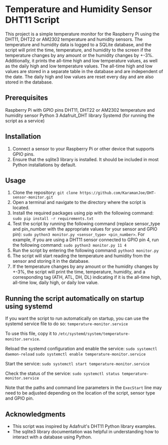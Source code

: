 # Temperature and Humidity Sensor DHT11 Script

This project is a simple temperature monitor for the Raspberry Pi using the DHT11, DHT22 or AM2302 temperature and humidity sensors. The temperature and humidity data is logged to a SQLite database, and the script will print the time, temperature, and humidity to the screen if the temperature changes by any amount or the humidity changes by +-3%. Additionally, it prints the all-time high and low temperature values, as well as the daily high and low temperature values. The all-time high and low values are stored in a separate table in the database and are independent of the date. The daily high and low values are reset every day and are also stored in the database.

## Prerequisites

Raspberry Pi with GPIO pins
DHT11, DHT22 or AM2302 temperature and humidity sensor
Python 3
Adafruit_DHT library
Systemd (for running the script as a service)

## Installation

1. Connect a sensor to your Raspberry Pi or other device that supports GPIO pins.
2. Ensure that the sqlite3 library is installed. It should be included in most Python installations by default.

## Usage

1. Clone the repository: `git clone https://github.com/KaramanJoe/DHT-sensor-monitor.git`
2. Open a terminal and navigate to the directory where the script is located.
3. Install the required packages using pip with the following command: `sudo pip install -r requirements.txt`
4. Test the script by running the following command (replace sensor_type and pin_number with the appropriate values for your sensor and GPIO pin): `sudo python3 monitor.py <sensor_type> <pin_number>`. For example, if you are using a DHT11 sensor connected to GPIO pin 4, run the following command: `sudo python3 monitor.py 11 4`
5. Run the script by entering the following command: `python3 monitor.py`
6. The script will start reading the temperature and humidity from the sensor and storing it in the database.
7. If the temperature changes by any amount or the humidity changes by +-3%, the script will print the time, temperature, humidity, and a corresponding tag (ATH, ATL, DH, DL) indicating if it is the all-time high, all-time low, daily high, or daily low value.

## Running the script automatically on startup using systemd

If you want the script to run automatically on startup, you can use the systemd service file to do so: `temperature-monitor.service`

To use this file, copy it to `/etc/systemd/system/temperature-monitor.service`.

Reload the systemd configuration and enable the service:
`sudo systemctl daemon-reload`
`sudo systemctl enable temperature-monitor.service`

Start the service: `sudo systemctl start temperature-monitor.service`

Check the status of the service: `sudo systemctl status temperature-monitor.service`

Note that the paths and command line parameters in the `ExecStart` line may need to be adjusted depending on the location of the script, sensor type and GPIO pin.

## Acknowledgments

- This script was inspired by Adafruit's DHT11 Python library examples.
- The sqlite3 library documentation was helpful in understanding how to interact with a database using Python.
